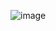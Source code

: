 ![image](https://user-images.githubusercontent.com/37501487/205520143-f533bc2d-c9e6-48f3-8bab-abfd9808c818.png)
